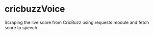 # cricbuzzVoice
Scraping the live score from CricBuzz using requests module and fetch score  to speech
